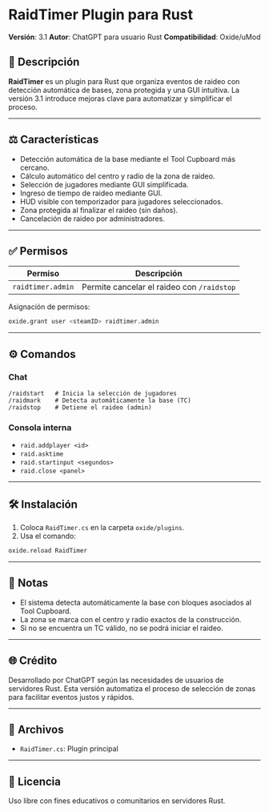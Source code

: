 # RaidTimer Plugin para Rust

**Versión**: 3.1
**Autor**: ChatGPT para usuario Rust
**Compatibilidad**: Oxide/uMod

## 🚀 Descripción

**RaidTimer** es un plugin para Rust que organiza eventos de raideo con detección automática de bases, zona protegida y una GUI intuitiva. La versión 3.1 introduce mejoras clave para automatizar y simplificar el proceso.

---

## ⚖️ Características

* Detección automática de la base mediante el Tool Cupboard más cercano.
* Cálculo automático del centro y radio de la zona de raideo.
* Selección de jugadores mediante GUI simplificada.
* Ingreso de tiempo de raideo mediante GUI.
* HUD visible con temporizador para jugadores seleccionados.
* Zona protegida al finalizar el raideo (sin daños).
* Cancelación de raideo por administradores.

---

## ✅ Permisos

| Permiso           | Descripción                                |
| ----------------- | ------------------------------------------ |
| `raidtimer.admin` | Permite cancelar el raideo con `/raidstop` |

Asignación de permisos:

```bash
oxide.grant user <steamID> raidtimer.admin
```

---

## ⚙️ Comandos

### Chat

```text
/raidstart   # Inicia la selección de jugadores
/raidmark    # Detecta automáticamente la base (TC)
/raidstop    # Detiene el raideo (admin)
```

### Consola interna

* `raid.addplayer <id>`
* `raid.asktime`
* `raid.startinput <segundos>`
* `raid.close <panel>`

---

## 🛠️ Instalación

1. Coloca `RaidTimer.cs` en la carpeta `oxide/plugins`.
2. Usa el comando:

```bash
oxide.reload RaidTimer
```

---

## 🚧 Notas

* El sistema detecta automáticamente la base con bloques asociados al Tool Cupboard.
* La zona se marca con el centro y radio exactos de la construcción.
* Si no se encuentra un TC válido, no se podrá iniciar el raideo.

---

## 🌐 Crédito

Desarrollado por ChatGPT según las necesidades de usuarios de servidores Rust. Esta versión automatiza el proceso de selección de zonas para facilitar eventos justos y rápidos.

---

## 📁 Archivos

* `RaidTimer.cs`: Plugin principal

---

## 🔧 Licencia

Uso libre con fines educativos o comunitarios en servidores Rust.
